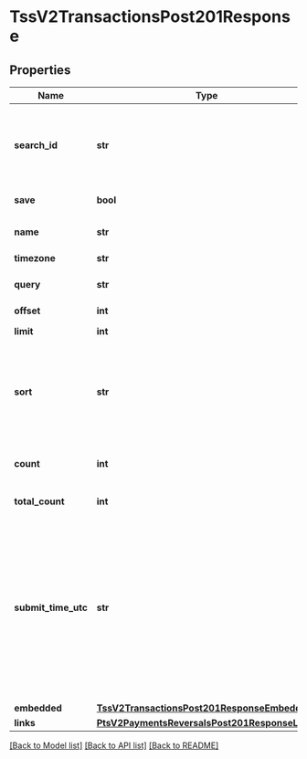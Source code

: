 # TssV2TransactionsPost201Response

## Properties
Name | Type | Description | Notes
------------ | ------------- | ------------- | -------------
**search_id** | **str** | An unique identification number assigned by CyberSource to identify each Search request. | [optional] 
**save** | **bool** | save or not save. | [optional] 
**name** | **str** | The description for this field is not available.  | [optional] 
**timezone** | **str** | Time Zone. | [optional] 
**query** | **str** | transaction search query string. | [optional] 
**offset** | **int** | offset. | [optional] 
**limit** | **int** | limit on number of results. | [optional] 
**sort** | **str** | A comma separated list of the following form - fieldName1 asc or desc, fieldName2 asc or desc, etc. | [optional] 
**count** | **int** | Results for this page, this could be below the limit. | [optional] 
**total_count** | **int** | total number of results. | [optional] 
**submit_time_utc** | **str** | Time of request in UTC. Format: &#x60;YYYY-MM-DDThh:mm:ssZ&#x60; Example &#x60;2016-08-11T22:47:57Z&#x60; equals August 11, 2016, at 22:47:57 (10:47:57 p.m.). The &#x60;T&#x60; separates the date and the time. The &#x60;Z&#x60; indicates UTC.  | [optional] 
**embedded** | [**TssV2TransactionsPost201ResponseEmbedded**](TssV2TransactionsPost201ResponseEmbedded.md) |  | [optional] 
**links** | [**PtsV2PaymentsReversalsPost201ResponseLinks**](PtsV2PaymentsReversalsPost201ResponseLinks.md) |  | [optional] 

[[Back to Model list]](../README.md#documentation-for-models) [[Back to API list]](../README.md#documentation-for-api-endpoints) [[Back to README]](../README.md)


